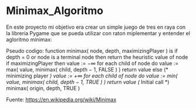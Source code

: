 # Minimax_Algoritmo

En este proyecto mi objetivo era crear un simple juego de tres en raya con la libreria Pygame
que se pueda utilizar con raton miplementar y entender el agloritmo minimax:

Pseudo codigo:
function  minimax( node, depth, maximizingPlayer ) is
    if depth = 0 or node is a terminal node then
        return the heuristic value of node
    if maximizingPlayer then
        value := −∞
        for each child of node do
            value := max( value, minimax( child, depth − 1, FALSE ) )
        return value
    else (* minimizing player *)
        value := +∞
        for each child of node do
            value := min( value, minimax( child, depth − 1, TRUE ) )
        return value
(* Initial call *)
minimax( origin, depth, TRUE )

Fuente: https://en.wikipedia.org/wiki/Minimax

